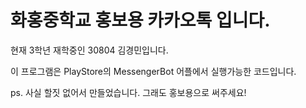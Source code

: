 # 화홍중학교 홍보용 카카오톡 입니다.

현재 3학년 재학중인 30804 김경민입니다.

이 프로그램은 PlayStore의 MessengerBot 어플에서 실행가능한 코드입니다.


ps. 사실 할짓 없어서 만들었습니다. 그래도 홍보용으로 써주세요!
